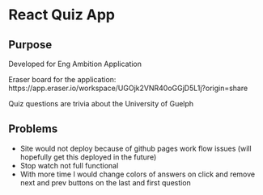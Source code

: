 <h1>React Quiz App</h1>

<h2>Purpose</h2>
<p>Developed for Eng Ambition Application</p>
<p>Eraser board for the application: https://app.eraser.io/workspace/UGOjk2VNR40oGGjD5L1j?origin=share</p>
<p>Quiz questions are trivia about the University of Guelph</p>

<h2>Problems</h2>
<ul>
  <li>Site would not deploy because of github pages work flow issues (will hopefully get this deployed in the future)</li>
  <li>Stop watch not full functional</li>
  <li>With more time I would change colors of answers on click and remove next and prev buttons on the last and first question</li>
</ul>



